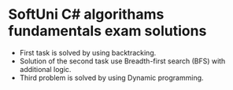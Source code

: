 # SoftUni C# algorithams fundamentals exam solutions

- First task is solved by using backtracking.
- Solution of the second task use Breadth-first search (BFS) with additional logic.
- Third problem is solved by using Dynamic programming.
